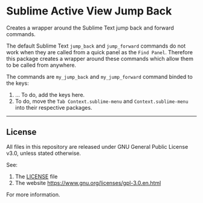 # Sublime Active View Jump Back


Creates a wrapper around the Sublime Text jump back and forward commands.

The default Sublime Text `jump_back` and `jump_forward` commands do not work when they are called
from a quick panel as the `Find Panel`. Therefore this package creates a wrapper around these
commands which allow them to be called from anywhere.

The commands are `my_jump_back` and `my_jump_forward` command binded to the keys:

1. ... To do, add the keys here.
1. To do, move the `Tab Context.sublime-menu` and `Context.sublime-menu` into their respective packages.



___
## License

All files in this repository are released under GNU General Public License v3.0, unless stated otherwise.

See:

1. The [LICENSE](LICENSE) file
1. The website https://www.gnu.org/licenses/gpl-3.0.en.html

For more information.


